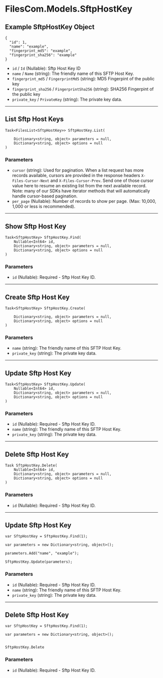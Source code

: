# FilesCom.Models.SftpHostKey

## Example SftpHostKey Object

```
{
  "id": 1,
  "name": "example",
  "fingerprint_md5": "example",
  "fingerprint_sha256": "example"
}
```

* `id` / `Id`  (Nullable<Int64>): Sftp Host Key ID
* `name` / `Name`  (string): The friendly name of this SFTP Host Key.
* `fingerprint_md5` / `FingerprintMd5`  (string): MD5 Fingerpint of the public key
* `fingerprint_sha256` / `FingerprintSha256`  (string): SHA256 Fingerpint of the public key
* `private_key` / `PrivateKey`  (string): The private key data.


---

## List Sftp Host Keys

```
Task<FilesList<SftpHostKey>> SftpHostKey.List(
    
    Dictionary<string, object> parameters = null,
    Dictionary<string, object> options = null
)
```

### Parameters

* `cursor` (string): Used for pagination.  When a list request has more records available, cursors are provided in the response headers `X-Files-Cursor-Next` and `X-Files-Cursor-Prev`.  Send one of those cursor value here to resume an existing list from the next available record.  Note: many of our SDKs have iterator methods that will automatically handle cursor-based pagination.
* `per_page` (Nullable<Int64>): Number of records to show per page.  (Max: 10,000, 1,000 or less is recommended).


---

## Show Sftp Host Key

```
Task<SftpHostKey> SftpHostKey.Find(
    Nullable<Int64> id, 
    Dictionary<string, object> parameters = null,
    Dictionary<string, object> options = null
)
```

### Parameters

* `id` (Nullable<Int64>): Required - Sftp Host Key ID.


---

## Create Sftp Host Key

```
Task<SftpHostKey> SftpHostKey.Create(
    
    Dictionary<string, object> parameters = null,
    Dictionary<string, object> options = null
)
```

### Parameters

* `name` (string): The friendly name of this SFTP Host Key.
* `private_key` (string): The private key data.


---

## Update Sftp Host Key

```
Task<SftpHostKey> SftpHostKey.Update(
    Nullable<Int64> id, 
    Dictionary<string, object> parameters = null,
    Dictionary<string, object> options = null
)
```

### Parameters

* `id` (Nullable<Int64>): Required - Sftp Host Key ID.
* `name` (string): The friendly name of this SFTP Host Key.
* `private_key` (string): The private key data.


---

## Delete Sftp Host Key

```
Task SftpHostKey.Delete(
    Nullable<Int64> id, 
    Dictionary<string, object> parameters = null,
    Dictionary<string, object> options = null
)
```

### Parameters

* `id` (Nullable<Int64>): Required - Sftp Host Key ID.


---

## Update Sftp Host Key

```
var SftpHostKey = SftpHostKey.Find(1);

var parameters = new Dictionary<string, object>();

parameters.Add("name", "example");

SftpHostKey.Update(parameters);
```

### Parameters

* `id` (Nullable<Int64>): Required - Sftp Host Key ID.
* `name` (string): The friendly name of this SFTP Host Key.
* `private_key` (string): The private key data.


---

## Delete Sftp Host Key

```
var SftpHostKey = SftpHostKey.Find(1);

var parameters = new Dictionary<string, object>();


SftpHostKey.Delete
```

### Parameters

* `id` (Nullable<Int64>): Required - Sftp Host Key ID.
